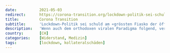 ```yaml
---
date:          2021-05-03
redirect:      https://corona-transition.org/lockdown-politik-sei-schuld-am-grossten-fiasko-der-offentlichen-gesundheit-in
title:         Corona Transition
subtitle:      'Lockdown-Politik sei schuld am «grössten Fiasko der öffentlichen Gesundheit in der Geschichte»'
description:   'Wenn auch dem orthodoxen viralen Paradigma folgend, veröffentlichten Martin Kulldorff, Professor für Medizin an der Harvard Universität, und Jay (...)'
country:       [CH]
categories:    [Widerstand, Medizin]
tags:          [lockdown, kollateralschäden]
---
```

